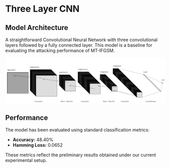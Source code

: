 # Three Layer CNN

## Model Architecture
A straightforward Convolutional Neural Network with three convolutional layers followed by a fully connected layer. This model is a baseline for evaluating the attacking performance of MT-IFGSM.

![Two Layer CNN Architecture](/images/three_layer_CNN.png)

## Performance
The model has been evaluated using standard classification metrics:

- **Accuracy:** 48.40%
- **Hamming Loss:** 0.0652

These metrics reflect the preliminary results obtained under our current experimental setup.
